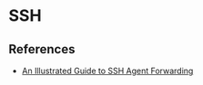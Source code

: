 # SSH

## References
- [An Illustrated Guide to SSH Agent Forwarding](http://www.unixwiz.net/techtips/ssh-agent-forwarding.html)
